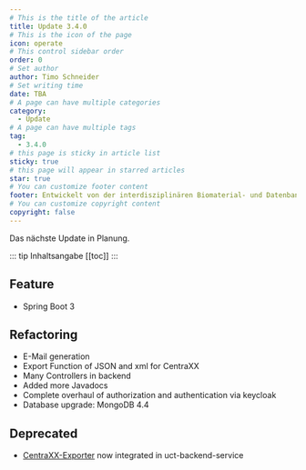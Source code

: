 ```yaml
---
# This is the title of the article
title: Update 3.4.0
# This is the icon of the page
icon: operate
# This control sidebar order
order: 0
# Set author
author: Timo Schneider
# Set writing time
date: TBA
# A page can have multiple categories
category:
  - Update
# A page can have multiple tags
tag:
  - 3.4.0
# this page is sticky in article list
sticky: true
# this page will appear in starred articles
star: true
# You can customize footer content
footer: Entwickelt von der interdisziplinären Biomaterial- und Datenbank Frankfurt (iBDF)
# You can customize copyright content
copyright: false
---
```


Das nächste Update in Planung.

<!-- more -->
::: tip Inhaltsangabe
[[toc]]
:::


## Feature
- Spring Boot 3

## Refactoring
- E-Mail generation
- Export Function of JSON and xml for CentraXX
- Many Controllers in backend 
- Added more Javadocs
- Complete overhaul of authorization and authentication via keycloak
- Database upgrade: MongoDB 4.4

## Deprecated
- [CentraXX-Exporter](https://gitlab.ibdf-frankfurt.de/proskive/centraxx-exporter) now integrated in uct-backend-service